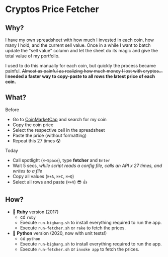 # Cryptos Price Fetcher

## Why?

I have my own spreadsheet with how much I invested in each coin, how many I hold, and the current sell value. Once in a while I want to batch update the "sell value" column and let the sheet do its magic and give the total value of my portfolio.

I used to do this manually for each coin, but quickly the process became painful. ~~Almost as painful as realizing how much money I lost with cryptos...~~ **I needed a faster way to copy-paste to all rows the latest price of each coin.**

## What?

Before

- Go to [CoinMarketCap](https://coinmarketcap.com/#EUR) and search for my coin
- Copy the coin price
- Select the respective cell in the spreadsheet
- Paste the price (without formatting)
- Repeat this 27 times 😰

Today

- Call spotlight (`⌘+Space`), type **fetcher** and `Enter`
- Wait 5 secs, *while script reads a config file, calls an API x 27 times, and writes to a file*
- Copy all values (`⌘+A`, `⌘+C`, `⌘+Q`)
- Select all rows and paste (`⌘+V`) 😎 👍

## How?

- 💎  **Ruby** version (2017)
  - cd `ruby`
  - Execute `run-bigbang.sh` to install everything required to run the app.
  - Execute `run-fetcher.sh` or `rake` to fetch the prices.
- 🐍  **Python** version (2020, now with unit tests!)
  - cd `python`
  - Execute `run-bigbang.sh` to install everything required to run the app.
  - Execute `run-fetcher.sh` or `invoke app` to fetch the prices.
